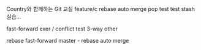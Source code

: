 Country와 함께하는 Git 교실
feature/c rebase auto merge
pop test
test
stash실습...


fast-forward exer / conflict test
3-way other

rebase fast-forward
master - rebase auto merge
